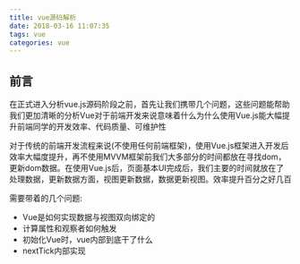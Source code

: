 ```yaml
---
title: vue源码解析
date: 2018-03-16 11:07:35
tags: vue
categories: vue
---
```




## 前言

在正式进入分析vue.js源码阶段之前，首先让我们携带几个问题，这些问题能帮助我们更加清晰的分析Vue对于前端开发来说意味着什么为什么使用Vue.js能大幅提升前端同学的开发效率、代码质量、可维护性


<div><!-- more--></div>

对于传统的前端开发流程来说(不使用任何前端框架)，使用Vue.js框架进入开发后效率大幅度提升，再不使用MVVM框架前我们大多部分的时间都放在寻找dom，更新dom数据。在使用Vue.js后，页面基本UI完成后，我们主要的时间就放在了处理数据，更新数据方面，视图更新数据，数据更新视图。效率提升百分之好几百


需要带着的几个问题:

* Vue是如何实现数据与视图双向绑定的
* 计算属性和观察者如何触发
* 初始化Vue时，vue内部到底干了什么
* nextTick内部实现






